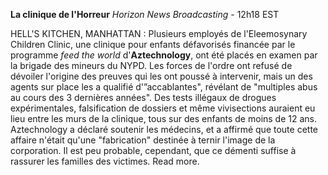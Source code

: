 **La clinique de l'Horreur**
*Horizon News Broadcasting* - 12h18 EST

HELL'S KITCHEN, MANHATTAN : Plusieurs employés de l'Eleemosynary Children Clinic, une clinique pour enfants défavorisés financée par le programme *feed the world* d'**Aztechnology**, ont été placés en examen par la brigade des mineurs du NYPD. Les forces de l'ordre ont refusé de dévoiler l'origine des preuves qui les ont poussé à intervenir, mais un des agents sur place les a qualifié d'”accablantes", révélant de "multiples abus au cours des 3 dernières années". Des tests illégaux de drogues expérimentales, falsification de dossiers et même vivisections auraient eu lieu entre les murs de la clinique, tous sur des enfants de moins de 12 ans.
Aztechnology a déclaré soutenir les médecins, et a affirmé que toute cette affaire n'était qu'une "fabrication" destinée à ternir l'image de la corporation. Il est peu probable, cependant, que ce démenti suffise à rassurer les familles des victimes. Read more.
